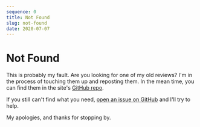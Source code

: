 ```yaml
---
sequence: 0
title: Not Found
slug: not-found
date: 2020-07-07
---
```


# Not Found

This is probably my fault. Are you looking for one of my old reviews? I'm in the process of touching them up
and reposting them. In the mean time, you can find them in the site's <a href="https://github.com/fshowalter/franksmovielog.com/">GitHub repo</a>.

If you still can't find what you need, <a href="https://github.com/fshowalter/franksmovielog.com/issues/new/choose">open an issue on GitHub</a> and I'll try to help.

My apologies, and thanks for stopping by.
